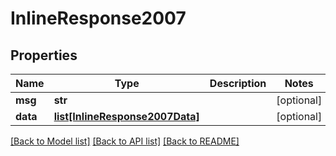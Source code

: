 # InlineResponse2007

## Properties
Name | Type | Description | Notes
------------ | ------------- | ------------- | -------------
**msg** | **str** |  | [optional] 
**data** | [**list[InlineResponse2007Data]**](InlineResponse2007Data.md) |  | [optional] 

[[Back to Model list]](../README.md#documentation-for-models) [[Back to API list]](../README.md#documentation-for-api-endpoints) [[Back to README]](../README.md)

